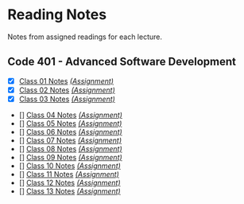 # Reading Notes
Notes from assigned readings for each lecture.

## Code 401 - Advanced Software Development
- [x]  [Class 01 Notes](https://github.com/dianakim-401n16/reading-notes/blob/master/class-01-reading.md)
[*\(Assignment)*](https://canvas.instructure.com/courses/1843820/assignments/13826398/submissions/24330304)
- [x]  [Class 02 Notes](https://github.com/dianakim-401n16/reading-notes/blob/master/class-02-reading.md)
[*\(Assignment)*](https://canvas.instructure.com/courses/1843820/assignments/13826396/submissions/24330304)
- [x]  [Class 03 Notes](https://github.com/dianakim-401n16/reading-notes/blob/master/class-03-reading.md)
[*\(Assignment)*](https://canvas.instructure.com/courses/1843820/assignments/13826395/submissions/24330304)
- []  [Class 04 Notes](https://github.com/dianakim-401n16/reading-notes/blob/master/class-04-reading.md)
[*\(Assignment)*]()
- []  [Class 05 Notes](https://github.com/dianakim-401n16/reading-notes/blob/master/class-05-reading.md)
[*\(Assignment)*]()
- []  [Class 06 Notes](https://github.com/dianakim-401n16/reading-notes/blob/master/class-06-reading.md)
[*\(Assignment)*]()
- []  [Class 07 Notes](https://github.com/dianakim-401n16/reading-notes/blob/master/class-07-reading.md)
[*\(Assignment)*]()
- []  [Class 08 Notes](https://github.com/dianakim-401n16/reading-notes/blob/master/class-08-reading.md)
[*\(Assignment)*]()
- []  [Class 09 Notes](https://github.com/dianakim-401n16/reading-notes/blob/master/class-09-reading.md)
[*\(Assignment)*]()
- []  [Class 10 Notes](https://github.com/dianakim-401n16/reading-notes/blob/master/class-10-reading.md)
[*\(Assignment)*]()
- []  [Class 11 Notes](https://github.com/dianakim-401n16/reading-notes/blob/master/class-11-reading.md)
[*\(Assignment)*]()
- []  [Class 12 Notes](https://github.com/dianakim-401n16/reading-notes/blob/master/class-12-reading.md)
[*\(Assignment)*]()
- []  [Class 13 Notes](https://github.com/dianakim-401n16/reading-notes/blob/master/class-13-reading.md)
[*\(Assignment)*]()

